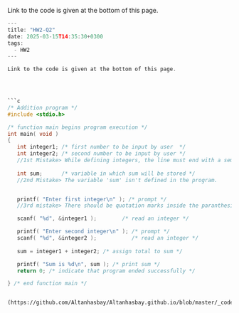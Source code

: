 

Link to the code is given at the bottom of this page.


  
```c
---
title: "HW2-Q2"
date: 2025-03-15T14:35:30+0300
tags:
  - HW2
---

Link to the code is given at the bottom of this page.



  
```c
/* Addition program */
#include <stdio.h>

/* function main begins program execution */
int main( void )
{
   int integer1; /* first number to be input by user  */
   int integer2; /* second number to be input by user */
   //1st Mistake> While defining integers, the line must end with a semicolomn.
   
   int sum;      /* variable in which sum will be stored */ 
   //2nd Mistake> The variable 'sum' isn't defined in the program.


   printf( "Enter first integer\n" ); /* prompt */ 
   //3rd mistake> There should be quotation marks inside the paranthesis in the function.

   scanf( "%d", &integer1 );        /* read an integer */

   printf( "Enter second integer\n" ); /* prompt */
   scanf( "%d", &integer2 );           /* read an integer */
   
   sum = integer1 + integer2; /* assign total to sum */

   printf( "Sum is %d\n", sum ); /* print sum */
   return 0; /* indicate that program ended successfully */

} /* end function main */

```

```

(https://github.com/Altanhasbay/Altanhasbay.github.io/blob/master/_codes/Hw2.c)
